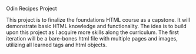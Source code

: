 Odin Recipes Project

This project is to finalize the foundations HTML course as a capstone.
It will demonstrate basic HTML knowledge and functionality.
The idea is to build upon this project as I acquire more skills along the curriculum.
The first iteration will be a bare-bones html file with multiple pages and images, utilizing all learned tags and html objects.